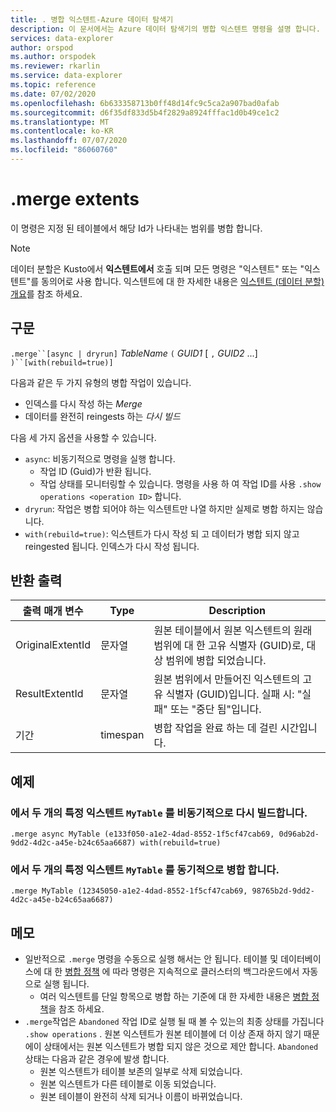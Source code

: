 ```yaml
---
title: . 병합 익스텐트-Azure 데이터 탐색기
description: 이 문서에서는 Azure 데이터 탐색기의 병합 익스텐트 명령을 설명 합니다.
services: data-explorer
author: orspod
ms.author: orspodek
ms.reviewer: rkarlin
ms.service: data-explorer
ms.topic: reference
ms.date: 07/02/2020
ms.openlocfilehash: 6b633358713b0ff48d14fc9c5ca2a907bad0afab
ms.sourcegitcommit: d6f35df833d5b4f2829a8924fffac1d0b49ce1c2
ms.translationtype: MT
ms.contentlocale: ko-KR
ms.lasthandoff: 07/07/2020
ms.locfileid: "86060760"
---
```

# <a name="merge-extents"></a>.merge extents

이 명령은 지정 된 테이블에서 해당 Id가 나타내는 범위를 병합 합니다. 

> [!NOTE]
> 데이터 분할은 Kusto에서 **익스텐트에서** 호출 되며 모든 명령은 "익스텐트" 또는 "익스텐트"를 동의어로 사용 합니다.
> 익스텐트에 대 한 자세한 내용은 [익스텐트 (데이터 분할) 개요](extents-overview.md)를 참조 하세요.

## <a name="syntax"></a>구문

`.merge``[async | dryrun]` *TableName* `(` *GUID1* [ `,` *GUID2* ...] `)``[with(rebuild=true)]`

다음과 같은 두 가지 유형의 병합 작업이 있습니다.
* 인덱스를 다시 작성 하는 *Merge*
* 데이터를 완전히 reingests 하는 *다시 빌드*

다음 세 가지 옵션을 사용할 수 있습니다.
* `async`: 비동기적으로 명령을 실행 합니다. 
    * 작업 ID (Guid)가 반환 됩니다.
    * 작업 상태를 모니터링할 수 있습니다. 명령을 사용 하 여 작업 ID를 사용 `.show operations <operation ID>` 합니다.
* `dryrun`: 작업은 병합 되어야 하는 익스텐트만 나열 하지만 실제로 병합 하지는 않습니다.
* `with(rebuild=true)`: 익스텐트가 다시 작성 되 고 데이터가 병합 되지 않고 reingested 됩니다. 인덱스가 다시 작성 됩니다.

## <a name="return-output"></a>반환 출력

출력 매개 변수 |Type |Description
---|---|---
OriginalExtentId |문자열 |원본 테이블에서 원본 익스텐트의 원래 범위에 대 한 고유 식별자 (GUID)로, 대상 범위에 병합 되었습니다.
ResultExtentId |문자열 |원본 범위에서 만들어진 익스텐트의 고유 식별자 (GUID)입니다. 실패 시: "실패" 또는 "중단 됨"입니다.
기간 |timespan |병합 작업을 완료 하는 데 걸린 시간입니다.

## <a name="examples"></a>예제

### <a name="rebuild-two-specific-extents-in-mytable-asynchronously"></a>에서 두 개의 특정 익스텐트 `MyTable` 를 비동기적으로 다시 빌드합니다.

```kusto
.merge async MyTable (e133f050-a1e2-4dad-8552-1f5cf47cab69, 0d96ab2d-9dd2-4d2c-a45e-b24c65aa6687) with(rebuild=true)
```

### <a name="merge-two-specific-extents-in-mytable-synchronously"></a>에서 두 개의 특정 익스텐트 `MyTable` 를 동기적으로 병합 합니다.

```kusto
.merge MyTable (12345050-a1e2-4dad-8552-1f5cf47cab69, 98765b2d-9dd2-4d2c-a45e-b24c65aa6687)
```

## <a name="notes"></a>메모

* 일반적으로 `.merge` 명령을 수동으로 실행 해서는 안 됩니다. 테이블 및 데이터베이스에 대 한 [병합 정책](mergepolicy.md) 에 따라 명령은 지속적으로 클러스터의 백그라운드에서 자동으로 실행 됩니다.  
  * 여러 익스텐트를 단일 항목으로 병합 하는 기준에 대 한 자세한 내용은 [병합 정책](mergepolicy.md)을 참조 하세요.
* `.merge`작업은 `Abandoned` 작업 ID로 실행 될 때 볼 수 있는의 최종 상태를 가집니다 `.show operations` . 원본 익스텐트가 원본 테이블에 더 이상 존재 하지 않기 때문에이 상태에서는 원본 익스텐트가 병합 되지 않은 것으로 제안 합니다. `Abandoned`상태는 다음과 같은 경우에 발생 합니다.
   * 원본 익스텐트가 테이블 보존의 일부로 삭제 되었습니다.
   * 원본 익스텐트가 다른 테이블로 이동 되었습니다.
   * 원본 테이블이 완전히 삭제 되거나 이름이 바뀌었습니다.
